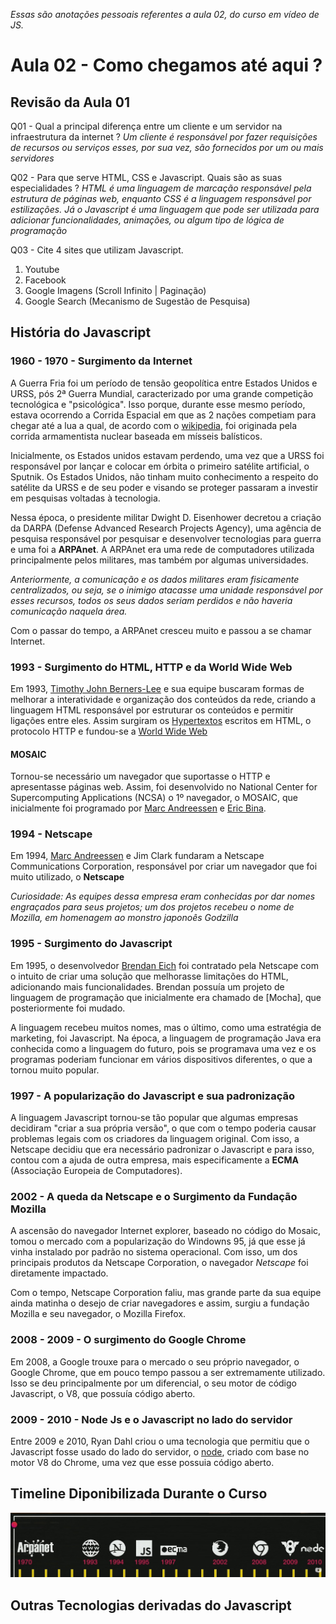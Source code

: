 _Essas são anotações pessoais referentes a aula 02, do curso em vídeo de JS._

# Aula 02 - Como chegamos até aqui ?

## Revisão da Aula 01

Q01 - Qual a principal diferença entre um cliente e um servidor na infraestrutura da internet ?
_Um cliente é responsável por fazer requisições de recursos ou serviços esses, por sua vez, são fornecidos por um ou mais servidores_

Q02 - Para que serve HTML, CSS e Javascript. Quais são as suas especialidades ?
_HTML é uma linguagem de marcação responsável pela estrutura de páginas web, enquanto CSS é a linguagem responsável por estilizações. Já o Javascript é uma linguagem que pode ser utilizada para adicionar funcionalidades, animações, ou algum tipo de lógica de programação_

Q03 - Cite 4 sites que utilizam Javascript.

1. Youtube
2. Facebook
3. Google Imagens (Scroll Infinito | Paginação)
4. Google Search (Mecanismo de Sugestão de Pesquisa)

## História do Javascript

### 1960 - 1970 - Surgimento da Internet

A Guerra Fria foi um período de tensão geopolítica entre Estados Unidos e URSS, pós 2ª Guerra Mundial, caracterizado por uma grande competição tecnológica e "psicológica". Isso porque, durante esse mesmo período, estava ocorrendo a Corrida Espacial em que as 2 nações competiam para chegar até a lua a qual, de acordo com o [wikipedia](https://pt.wikipedia.org/wiki/Corrida_espacial), foi originada pela corrida armamentista nuclear baseada em mísseis balísticos.

Inicialmente, os Estados unidos estavam perdendo, uma vez que a URSS foi responsável por lançar e colocar em órbita o primeiro satélite artificial, o Sputnik. Os Estados Unidos, não tinham muito conhecimento a respeito do satélite da URSS e de seu poder e visando se proteger passaram a investir em pesquisas voltadas à tecnologia.

Nessa época, o presidente militar Dwight D. Eisenhower decretou a criação da DARPA (Defense Advanced Research Projects Agency), uma agência de pesquisa responsável por pesquisar e desenvolver tecnologias para guerra e uma foi a **ARPAnet**. A ARPAnet era uma rede de computadores utilizada principalmente pelos militares, mas também por algumas universidades.

_Anteriormente, a comunicação e os dados militares eram fisicamente centralizados, ou seja, se o inimigo atacasse uma unidade responsável por esses recursos, todos os seus dados seriam perdidos e não haveria comunicação naquela área._

Com o passar do tempo, a ARPAnet cresceu muito e passou a se chamar Internet.

### 1993 - Surgimento do HTML, HTTP e da World Wide Web

Em 1993, [Timothy John Berners-Lee](https://pt.wikipedia.org/wiki/Tim_Berners-Lee) e sua equipe buscaram formas de melhorar a interatividade e organização dos conteúdos da rede, criando a linguagem HTML responsável por estruturar os conteúdos e permitir ligações entre eles. Assim surgiram os [Hypertextos](https://pt.wikipedia.org/wiki/Hipertexto) escritos em HTML, o protocolo HTTP e fundou-se a [World Wide Web](https://pt.wikipedia.org/wiki/WorldWideWeb)

#### MOSAIC

Tornou-se necessário um navegador que suportasse o HTTP e apresentasse páginas web. Assim, foi desenvolvido no National Center for Supercomputing Applications (NCSA) o 1º navegador, o MOSAIC, que inicialmente foi programado por [Marc Andreessen](https://pt.wikipedia.org/wiki/Marc_Andreessen) e [Eric Bina](https://pt.wikipedia.org/wiki/Eric_Bina).

### 1994 - Netscape

Em 1994, [Marc Andreessen](https://pt.wikipedia.org/wiki/Marc_Andreessen) e Jim Clark fundaram a Netscape Communications Corporation, responsável por criar um navegador que foi muito utilizado, o **Netscape**

_Curiosidade: As equipes dessa empresa eram conhecidas por dar nomes engraçados para seus projetos; um dos projetos recebeu o nome de Mozilla, em homenagem ao monstro japonoês Godzilla_

### 1995 - Surgimento do Javascript

Em 1995, o desenvolvedor [Brendan Eich](https://pt.wikipedia.org/wiki/Brendan_Eich) foi contratado pela Netscape com o intuito de criar uma solução que melhorasse limitações do HTML, adicionando mais funcionalidades. Brendan possuía um projeto de linguagem de programação que inicialmente era chamado de [Mocha], que posteriormente foi mudado.

A linguagem recebeu muitos nomes, mas o último, como uma estratégia de marketing, foi Javascript. Na época, a linguagem de programação Java era conhecida como a linguagem do futuro, pois se programava uma vez e os programas poderiam funcionar em vários dispositivos diferentes, o que a tornou muito popular.

### 1997 - A popularização do Javascript e sua padronização

A linguagem Javascript tornou-se tão popular que algumas empresas decidiram "criar a sua própria versão", o que com o tempo poderia causar problemas legais com os criadores da linguagem original. Com isso, a Netscape decidiu que era necessário padronizar o Javascript e para isso, contou com a ajuda de outra empresa, mais especificamente a **ECMA** (Associação Europeia de Computadores).

### 2002 - A queda da Netscape e o Surgimento da Fundação Mozilla

A ascensão do navegador Internet explorer, baseado no código do Mosaic, tomou o mercado com a popularização do Windowns 95, já que esse já vinha instalado por padrão no sistema operacional. Com isso, um dos principais produtos da Netscape Corporation, o navegador _Netscape_ foi diretamente impactado.

Com o tempo, Netscape Corporation faliu, mas grande parte da sua equipe ainda matinha o desejo de criar navegadores e assim, surgiu a fundação Mozilla e seu navegador, o Mozilla Firefox.

### 2008 - 2009 - O surgimento do Google Chrome

Em 2008, a Google trouxe para o mercado o seu próprio navegador, o Google Chrome, que em pouco tempo passou a ser extremamente utilizado. Isso se deu principalmente por um diferencial, o seu motor de código Javascript, o V8, que possuía código aberto.

### 2009 - 2010 - Node Js e o Javascript no lado do servidor

Entre 2009 e 2010, Ryan Dahl criou o uma tecnologia que permitiu que o Javascript fosse usado do lado do servidor, o [node](https://pt.wikipedia.org/wiki/Node.js), criado com base no motor V8 do Chrome, uma vez que esse possuia código aberto.

## Timeline Diponibilizada Durante o Curso

![Linha do tempo com os principais tópicos da história do javascript](timelineCursoEmVideo.jpg)

## Outras Tecnologias derivadas do Javascript
